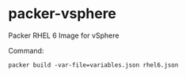 # packer-vsphere
Packer RHEL 6 Image for vSphere

Command:
```
packer build -var-file=variables.json rhel6.json
```
